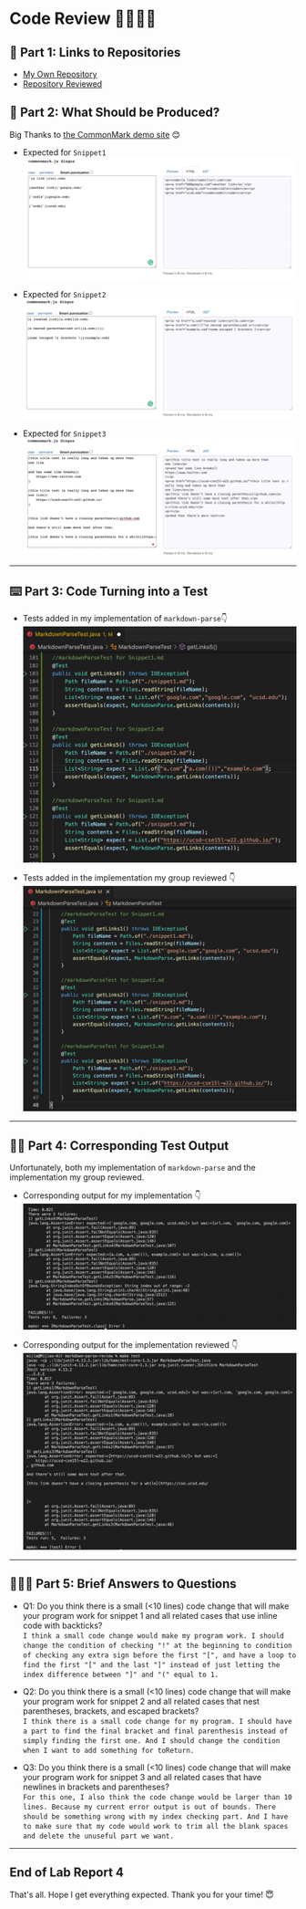 # Code Review 🧑‍💻👩‍💻
## 🔗 Part 1: Links to Repositories
- [My Own Repository](https://github.com/m1ma0314/markdown-parse)  
- [Repository Reviewed](https://github.com/sallada1/markdown-parse)


## 👀 Part 2: What Should be Produced?
Big Thanks to [the CommonMark demo site](https://spec.commonmark.org/dingus/) 😊

- Expected for `Snippet1`
![image](Lab4Snippet1.png)

- Expected for `Snippet2`
![image](Lab4Snippet2.png)

- Expected for `Snippet3`
![image](Lab4Snippet3.png)

---

## ⌨️ Part 3: Code Turning into a Test


- Tests added in my implementation of `markdown-parse`👇
![image](Lab4OwnTest.png)

- Tests added in the implementation my group reviewed 👇
![image](Lab4ReviewTest.png)


---

## 🤦‍♀️ Part 4: Corresponding Test Output
Unfortunately, both my implementation of `markdown-parse` and the implementation my group reviewed.

- Corresponding output for my implementation 👇
![image](Lab4OwnOutput.png)

- Corresponding output for the implementation reviewed 👇
![image](Lab4ReviewOutput.png)

---

## 🙋🏻‍♀️ Part 5: Brief Answers to Questions
- Q1: Do you think there is a small (<10 lines) code change that will make your program work for snippet 1 and all related cases that use inline code with backticks? \
`I think a small code change would make my program work. I should change the condition of checking "!" at the beginning to condition of checking any extra sign before the first "[", and have a loop to find the first "[" and the last "]" instead of just letting the index difference between "]" and "(" equal to 1.`

- Q2: Do you think there is a small (<10 lines) code change that will make your program work for snippet 2 and all related cases that nest parentheses, brackets, and escaped brackets? \
`I think there is a small code change for my program. I should have a part to find the final bracket and final parenthesis instead of simply finding the first one. And I should change the condition when I want to add something for toReturn.`


- Q3: Do you think there is a small (<10 lines) code change that will make your program work for snippet 3 and all related cases that have newlines in brackets and parentheses? \
`For this one, I also think the code change would be larger than 10 lines. Because my current error output is out of bounds. There should be something wrong with my index checking part. And I have to make sure that my code would work to trim all the blank spaces and delete the unuseful part we want. `


---
## End of Lab Report 4
That's all. Hope I get everything expected. Thank you for your time! 😇



